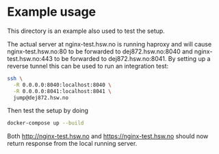 # Example usage

This directory is an example also used to test the setup.

The actual server at nginx-test.hsw.no is running haproxy and will
cause nginx-test.hsw.no:80 to be forwarded to dej872.hsw.no:8040
and nginx-test.hsw.no:443 to be forwarded to dej872.hsw.no:8041.
By setting up a reverse tunnel this can be used to run an integration test:

```bash
ssh \
  -R 0.0.0.0:8040:localhost:8040 \
  -R 0.0.0.0:8041:localhost:8041 \
  jump@dej872.hsw.no
```

Then test the setup by doing

```bash
docker-compose up --build
```

Both http://nginx-test.hsw.no and https://nginx-test.hsw.no should now
return response from the local running server.
